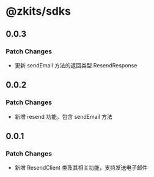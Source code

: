 # @zkits/sdks

## 0.0.3

### Patch Changes

- 更新 sendEmail 方法的返回类型 ResendResponse

## 0.0.2

### Patch Changes

- 新增 resend 功能，包含 sendEmail 方法

## 0.0.1

### Patch Changes

- 新增 ResendClient 类及其相关功能，支持发送电子邮件
